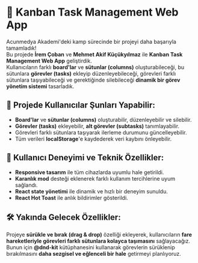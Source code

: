 # 🎯 Kanban Task Management Web App

Acunmedya Akademi'deki kamp sürecinde bir projeyi daha başarıyla tamamladık!  
Bu projede **İrem Çoban** ve **Mehmet Akif Küçükyılmaz** ile **Kanban Task Management Web App** geliştirdik.  
Kullanıcıların farklı **board'lar** ve **sütunlar (columns)** oluşturabileceği, bu sütunlara **görevler (tasks)** ekleyip düzenleyebileceği, görevleri farklı sütunlara taşıyabileceği ve gerektiğinde silebileceği **dinamik bir görev yönetim sistemi** tasarladık.

## 📌 Projede Kullanıcılar Şunları Yapabilir:
- **Board'lar** ve **sütunlar (columns)** oluşturabilir, düzenleyebilir ve silebilir.  
- **Görevler (tasks)** ekleyebilir, **alt görevler (subtasks)** tanımlayabilir.  
- Görevleri farklı sütunlara taşıyarak ilerleme durumunu güncelleyebilir.  
- Tüm verileri **localStorage**'e kaydederek veri kaybını önleyebilir.  

## 🚀 Kullanıcı Deneyimi ve Teknik Özellikler:
- **Responsive tasarım** ile tüm cihazlarda uyumlu hale getirildi.  
- **Karanlık mod** desteği eklenerek farklı kullanım tercihlerine uyum sağlandı.  
- **React state yönetimi** ile dinamik ve hızlı bir deneyim sunuldu.  
- **React Hot Toast** ile anlık bildirimler gösterildi.  

## 🛠️ Yakında Gelecek Özellikler:
Projeye **sürükle ve bırak (drag & drop)** özelliği ekleyerek, kullanıcıların **fare hareketleriyle görevleri farklı sütunlara kolayca taşımasını** sağlayacağız.  
Bunun için **@dnd-kit** kütüphanesini kullanarak görevlerin sürüklenip bırakılmasını **daha sezgisel ve eğlenceli bir hale** getirmeyi planlıyoruz.
